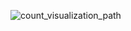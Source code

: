 ![count_visualization_path](https://user-images.githubusercontent.com/141798228/268531789-4ee528a7-c91f-4281-b2e6-ea15daa89a42.png)

